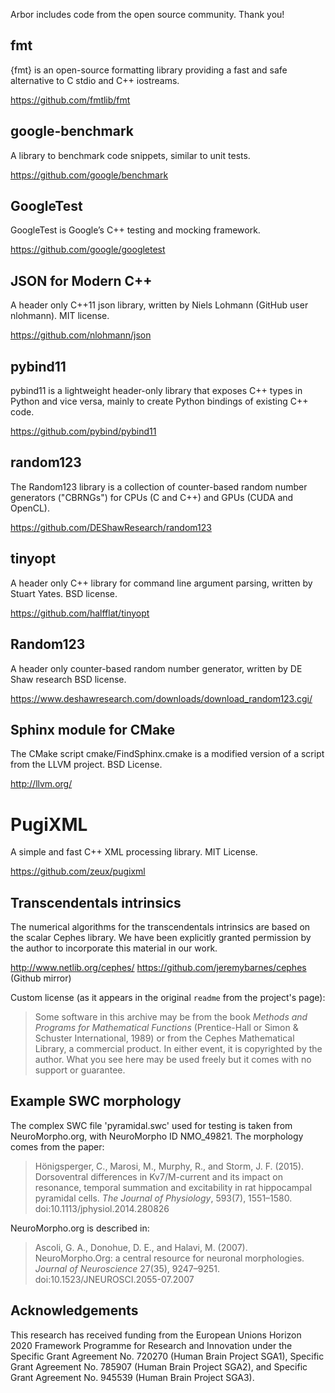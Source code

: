 Arbor includes code from the open source community. Thank you!

## fmt

{fmt} is an open-source formatting library providing a fast and safe alternative to C stdio and C++ iostreams.

https://github.com/fmtlib/fmt

## google-benchmark

A library to benchmark code snippets, similar to unit tests.

https://github.com/google/benchmark

## GoogleTest

GoogleTest is Google’s C++ testing and mocking framework.

https://github.com/google/googletest

## JSON for Modern C++

A header only C++11 json library, written by Niels Lohmann (GitHub user nlohmann).
MIT license.

https://github.com/nlohmann/json

## pybind11

pybind11 is a lightweight header-only library that exposes C++ types in Python and vice versa, mainly to create Python bindings of existing C++ code.

https://github.com/pybind/pybind11

## random123

The Random123 library is a collection of counter-based random number generators ("CBRNGs") for CPUs (C and C++) and GPUs (CUDA and OpenCL).

https://github.com/DEShawResearch/random123

## tinyopt

A header only C++ library for command line argument parsing, written by Stuart Yates.
BSD license.

https://github.com/halfflat/tinyopt

## Random123
A header only counter-based random number generator, written by DE Shaw research
BSD license.

https://www.deshawresearch.com/downloads/download_random123.cgi/

## Sphinx module for CMake

The CMake script cmake/FindSphinx.cmake is a modified version of a script from the LLVM
project.
BSD License.

http://llvm.org/

# PugiXML 

A simple and fast C++ XML processing library.
MIT License.

https://github.com/zeux/pugixml

## Transcendentals intrinsics

The numerical algorithms for the transcendentals intrinsics are based on the
scalar Cephes library. We have been explicitly granted permission by the author to
incorporate this material in our work.

http://www.netlib.org/cephes/
https://github.com/jeremybarnes/cephes (Github mirror)

Custom license (as it appears in the original `readme` from the project's page):

>Some software in this archive may be from the book _Methods and
>Programs for Mathematical Functions_ (Prentice-Hall or Simon & Schuster
>International, 1989) or from the Cephes Mathematical Library, a
>commercial product. In either event, it is copyrighted by the author.
>What you see here may be used freely but it comes with no support or
>guarantee.

## Example SWC morphology

The complex SWC file 'pyramidal.swc' used for testing is taken from NeuroMorpho.org,
with NeuroMorpho ID NMO_49821. The morphology comes from the paper:

> Hönigsperger, C., Marosi, M., Murphy, R., and Storm, J. F. (2015).
> Dorsoventral differences in Kv7/M-current and its impact on resonance,
> temporal summation and excitability in rat hippocampal pyramidal cells.
> _The Journal of Physiology_, 593(7), 1551–1580. doi:10.1113/jphysiol.2014.280826

NeuroMorpho.org is described in:

> Ascoli, G. A., Donohue, D. E., and Halavi, M. (2007).
> NeuroMorpho.Org: a central resource for neuronal morphologies.
> _Journal of Neuroscience_ 27(35), 9247–9251. doi:10.1523/JNEUROSCI.2055-07.2007

## Acknowledgements

This research has received funding from the European Unions Horizon 2020 Framework Programme for Research and
Innovation under the Specific Grant Agreement No. 720270 (Human Brain Project SGA1), Specific Grant Agreement
No. 785907 (Human Brain Project SGA2), and Specific Grant Agreement No. 945539 (Human Brain Project SGA3).
